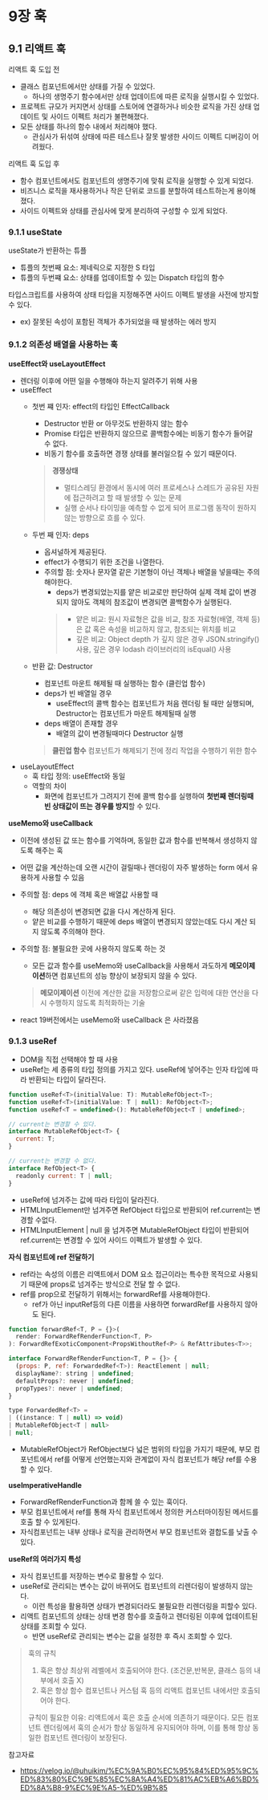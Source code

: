 # 9장 훅
## 9.1 리액트 훅
리액트 훅 도입 전
- 클래스 컴포넌트에서만 상태를 가질 수 있었다.
  - 하나의 생명주기 함수에서만 상태 업데이트에 따른 로직을 실행시킬 수 있었다.
- 프로젝트 규모가 커지면서 상태를 스토어에 연결하거나 비슷한 로직을 가진 상태 업데이트 및 사이드 이펙트 처리가 불편해졌다.
- 모든 상태를 하나의 함수 내에서 처리해야 했다.
  - 관심사가 뒤섞여 상태에 따른 테스트나 잘못 발생한 사이드 이펙트 디버깅이 어려웠다.

리액트 훅 도입 후
- 함수 컴포넌트에서도 컴포넌트의 생명주기에 맞춰 로직을 실행할 수 있게 되었다.
- 비즈니스 로직을 재사용하거나 작은 단위로 코드를 분할하여 테스트하는게 용이해 졌다.
- 사이드 이펙트와 상태를 관심사에 맞게 분리하여 구성할 수 있게 되었다.

### 9.1.1 useState
useState가 반환하는 튜플
- 튜플의 첫번째 요소: 제네릭으로 지정한 S 타입
- 튜플의 두번쨰 요소: 상태를 업데이트할 수 있는 Dispatch 타입의 함수

타입스크립트를 사용하여 상태 타입을 지정해주면 사이드 이펙트 발생을 사전에 방지할 수 있다.
- ex) 잘못된 속성이 포함된 객체가 추가되었을 때 발생하는 에러 방지

### 9.1.2 의존성 배열을 사용하는 훅
**useEffect와 useLayoutEffect**
- 렌더링 이후에 어떤 일을 수행해야 하는지 알려주기 위해 사용
- useEffect
  - 첫번 쨰 인자: effect의 타입인 EffectCallback
    - Destructor 반환 or 아무것도 반환하지 않는 함수
    - Promise 타입은 반환하지 않으므로 콜백함수에는 비동기 함수가 들어갈 수 없다.
    - 비동기 함수를 호출하면 경쟁 상태를 불러일으킬 수 있기 때문이다.
    > **경쟁상태**
    > - 멀티스레딩 환경에서 동시에 여러 프로세스나 스레드가 공유된 자원에 접근하려고 할 때 발생할 수 있는 문제
    > - 실행 순서나 타이밍을 예측할 수 없게 되어 프로그램 동작이 원하지 않는 방향으로 흐를 수 있다.
  - 두번 째 인자: deps
    - 옵셔널하게 제공된다.
    - effect가 수행되기 위한 조건을 나열한다.
    - 주의할 점: 숫자나 문자열 같은 기본형이 아닌 객체나 배열을 넣을때는 주의해야한다.
      - deps가 변경되었는지를 얕은 비교로만 판단하여 실제 객체 값이 변경되지 않아도 객체의 참조값이 변경되면 콜백함수가 실행된다.
      >- 얕은 비교: 원시 자료형은 값을 비교, 참조 자료형(배열, 객체 등)은 값 혹은 속성을 비교하지 않고, 참조되는 위치를 비교
      >- 깊은 비교: Object depth 가 깊지 않은 경우 JSON.stringify() 사용, 깊은 경우 lodash 라이브러리의 isEqual() 사용

  - 반환 값: Destructor
    - 컴포넌트 마운트 해제될 때 실행하는 함수 (클린업 함수)
    - deps가 빈 배열일 경우
      - useEffect의 콜백 함수는 컴포넌트가 처음 렌더링 될 때만 실행되며, Destructor는 컴포넌트가 마운트 해제될때 실행
    - deps 배열이 존재할 경우
      - 배열의 값이 변경될때마다 Destructor 실행
    > **클린업 함수**
    > 컴포넌트가 해제되기 전에 정리 작업을 수행하기 위한 함수
- useLayoutEffect
  - 훅 타입 정의: useEffect와 동일
  - 역할의 차이
    - 화면에 컴포넌트가 그려지기 전에 콜백 함수를 실행하여 **첫번째 렌더링때 빈 상태값이 뜨는 경우를 방지**할 수 있다.
    
**useMemo와 useCallback**
- 이전에 생성된 값 또는 함수를 기억하며, 동일한 값과 함수를 반복해서 생성하지 않도록 해주는 훅
- 어떤 값을 계산하는데 오랜 시간이 걸릴때나 렌더링이 자주 발생하는 form 에서 유용하게 사용할 수 있음
- 주의할 점: deps 에 객체 혹은 배열값 사용할 때
  - 해당 의존성이 변경되면 값을 다시 계산하게 된다.
  - 얕은 비교를 수행하기 때문에 deps 배열이 변경되지 않았는데도 다시 계산 되지 않도록 주의해야 한다.
- 주의할 점: 불필요한 곳에 사용하지 않도록 하는 것
  - 모든 값과 함수를 useMemo와 useCallback을 사용해서 과도하게 **메모이제이션**하면 컴포넌트의 성능 향상이 보장되지 않을 수 있다.
  > **메모이제이션**
  > 이전에 계산한 값을 저장함으로써 같은 입력에 대한 연산을 다시 수행하지 않도록 최적화하는 기술

- react 19버전에서는 useMemo와 useCallback 은 사라졌음


### 9.1.3 useRef
- DOM을 직접 선택해야 할 때 사용
- useRef는 세 종류의 타입 정의를 가지고 있다. useRef에 넣어주는 인자 타입에 따라 반환되는 타입이 달라진다.
```jsx
function useRef<T>(initialValue: T): MutableRefObject<T>;
function useRef<T>(initialValue: T | null): RefObject<T>;
function useRef<T = undefined>(): MutableRefObject<T | undefined>;

// current는 변경할 수 있다.
interface MutableRefObject<T> {
  current: T;
}

// current는 변경할 수 없다.
interface RefObject<T> {
  readonly current: T | null;
}
```
  - useRef에 넘겨주는 값에 따라 타입이 달라진다.
  - HTMLInputElement만 넘겨주면 RefObject 타입으로 반환되어 ref.current는 변경할 수없다.
  - HTMLInputElement | null 을 넘겨주면 MutableRefObject 타입이 반환되어 ref.current는 변경할 수 있어 사이드 이펙트가 발생할 수 있다.

**자식 컴포넌트에 ref 전달하기**
- ref라는 속성의 이름은 리액트에서 DOM 요소 접근이라는 특수한 목적으로 사용되기 때문에 props로 넘겨주는 방식으로 전달 할 수 없다.
- ref를 prop으로 전달하기 위해서는 forwardRef를 사용해야한다.
  - ref가 아닌 inputRef등의 다른 이름을 사용하면 forwardRef를 사용하지 않아도 된다.
```jsx
function forwardRef<T, P = {}>(
  render: ForwardRefRenderFunction<T, P>
): ForwardRefExoticComponent<PropsWithoutRef<P> & RefAttributes<T>>;

interface ForwardRefRenderFunction<T, P = {}> {
  (props: P, ref: ForwardedRef<T>): ReactElement | null;
  displayName?: string | undefined;
  defaultProps?: never | undefined;
  propTypes?: never | undefined;
}

type ForwardedRef<T> =
| ((instance: T | null) => void)
| MutableRefObject<T | null>
| null;
```
 - MutableRefObject가 RefObject보다 넓은 범위의 타입을 가지기 때문에, 부모 컴포넌트에서 ref를 어떻게 선언했는지와 관계없이 자식 컴포넌트가 해당 ref를 수용할 수 있다.

**useImperativeHandle**
- ForwardRefRenderFunction과 함께 쓸 수 있는 훅이다.
- 부모 컴포넌트에서 ref를 통해 자식 컴포넌트에서 정의한 커스터마이징된 메서드를 호출 할 수 있게된다.
- 자식컴포넌트는 내부 상태나 로직을 관리하면서 부모 컴포넌트와 결합도를 낮출 수 있다.


**useRef의 여러가지 특성**
- 자식 컴포넌트를 저장하는 변수로 활용할 수 있다.
- useRef로 관리되는 변수는 값이 바뀌어도 컴포넌트의 리렌더링이 발생하지 않는다.
  - 이런 특성을 활용하면 상태가 변경되더라도 불필요한 리렌더링을 피할수 있다.
- 리액트 컴포넌트의 상태는 상태 변경 함수를 호출하고 렌더링된 이후에 업데이트된 상태를 조회할 수 있다.
  - 반면 useRef로 관리되는 변수는 값을 설정한 후 즉시 조회할 수 있다.

> 훅의 규칙
> 1. 훅은 항상 최상위 레벨에서 호출되어야 한다. (조건문,반복문, 클래스 등의 내부에서 호출 X)
> 2. 훅은 항상 함수 컴포넌트나 커스텀 훅 등의 리액트 컴포넌트 내에서만 호출되어야 한다.
>
> 규칙이 필요한 이유: 리액트에서 훅은 호출 순서에 의존하기 때문이다.
> 모든 컴포넌트 렌더링에서 훅의 순서가 항상 동일하게 유지되어야 하며, 이를 통해 항상 동일한 컴포넌트 렌더링이 보장된다.

참고자료
- https://velog.io/@uhuikim/%EC%9A%B0%EC%95%84%ED%95%9C%ED%83%80%EC%9E%85%EC%8A%A4%ED%81%AC%EB%A6%BD%ED%8A%B8-9%EC%9E%A5-%ED%9B%85
